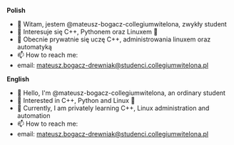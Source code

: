 
**Polish** 

- 👋 Witam, jestem @mateusz-bogacz-collegiumwitelona, zwykły student 
- 👀 Interesuje się C++, Pythonem oraz Linuxem 🐧
- 🌱 Obecnie prywatnie się uczę C++, administrowania linuxem oraz automatyką 
- 📫 How to reach me:
-   email:  mateusz.bogacz-drewniak@studenci.collegiumwitelona.pl

**English**
- 👋 Hello, I'm @mateusz-bogacz-collegiumwitelona, ​​an ordinary student
- 👀 Interested in C++, Python and Linux 🐧
- 🌱 Currently, I am privately learning C++, Linux administration and automation
- 📫 How to reach me:
- email: mateusz.bogacz-drewniak@studenci.collegiumwitelona.pl

<!---
mateusz-bogacz-collegiumwitelona/mateusz-bogacz-collegiumwitelona is a ✨ special ✨ repository because its `README.md` (this file) appears on your GitHub profile.
You can click the Preview link to take a look at your changes.
--->
